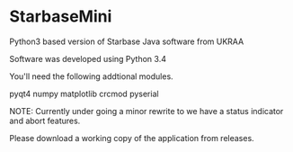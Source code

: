 # StarbaseMini
Python3 based version of Starbase Java software from UKRAA

Software was developed using Python 3.4

You'll need the following addtional modules.
 
pyqt4
numpy
matplotlib
crcmod
pyserial 


NOTE:  Currently under going a minor rewrite to we have a status indicator and abort features.

Please download a working copy of the application from releases.
